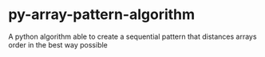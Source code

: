 # py-array-pattern-algorithm
A python algorithm able to create a sequential pattern that distances arrays order in the best way possible


